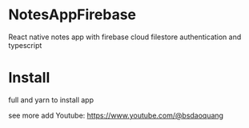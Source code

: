 # NotesAppFirebase
React native notes app with firebase cloud filestore authentication and typescript

# Install
full and yarn to install app

see more add Youtube: https://www.youtube.com/@bsdaoquang
